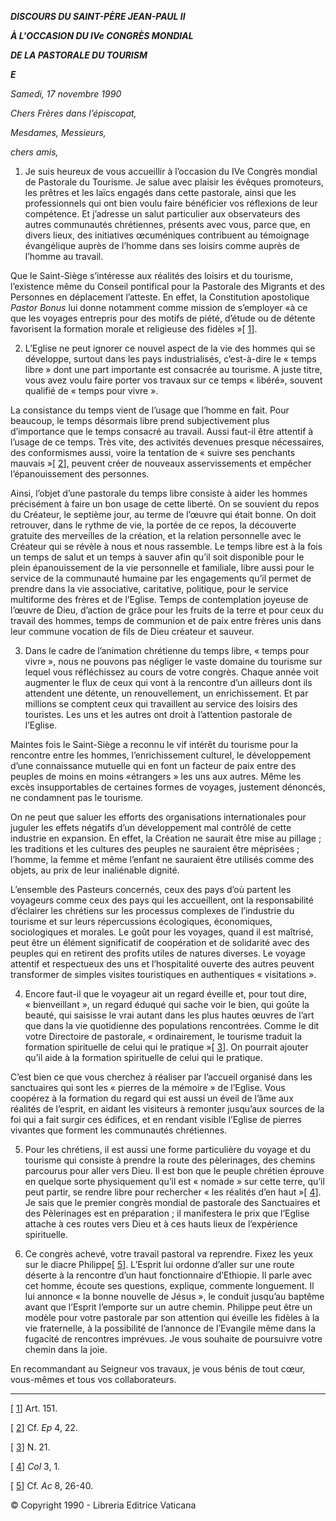 ***DISCOURS DU SAINT-PÈRE JEAN-PAUL II***

***À L'OCCASION DU IVe CONGRÈS MONDIAL***

***DE LA PASTORALE DU TOURISM***

***E***

*Samedi, 17 novembre 1990*

*Chers Frères dans l’épiscopat,*

*Mesdames, Messieurs,*

*chers amis,*

1. Je suis heureux de vous accueillir à l’occasion du IVe Congrès mondial de Pastorale du Tourisme. Je salue avec plaisir les évêques promoteurs, les prêtres et les laïcs engagés dans cette pastorale, ainsi que les professionnels qui ont bien voulu faire bénéficier vos réflexions de leur compétence. Et j’adresse un salut particulier aux observateurs des autres communautés chrétiennes, présents avec vous, parce que, en divers lieux, des initiatives œcuméniques contribuent au témoignage évangélique auprès de l’homme dans ses loisirs comme auprès de l’homme au travail.

Que le Saint-Siège s’intéresse aux réalités des loisirs et du tourisme, l’existence même du Conseil pontifical pour la Pastorale des Migrants et des Personnes en déplacement l’atteste. En effet, la Constitution apostolique *Pastor Bonus* lui donne notamment comme mission de s’employer «à ce que les voyages entrepris pour des motifs de piété, d’étude ou de détente favorisent la formation morale et religieuse des fidèles »[ [1](#_ftn1 "")].

2. L’Eglise ne peut ignorer ce nouvel aspect de la vie des hommes qui se développe, surtout dans les pays industrialisés, c’est-à-dire le « temps libre » dont une part importante est consacrée au tourisme. A juste titre, vous avez voulu faire porter vos travaux sur ce temps « libéré», souvent qualifié de « temps pour vivre ».

La consistance du temps vient de l’usage que l’homme en fait. Pour beaucoup, le temps désormais libre prend subjectivement plus d’importance que le temps consacré au travail. Aussi faut-il être attentif à l’usage de ce temps. Très vite, des activités devenues presque nécessaires, des conformismes aussi, voire la tentation de « suivre ses penchants mauvais »[ [2](#_ftn2 "")], peuvent créer de nouveaux asservissements et empêcher l’épanouissement des personnes.

Ainsi, l’objet d’une pastorale du temps libre consiste à aider les hommes précisément à faire un bon usage de cette liberté. On se souvient du repos du Créateur, le septième jour, au terme de l’œuvre qui était bonne. On doit retrouver, dans le rythme de vie, la portée de ce repos, la découverte gratuite des merveilles de la création, et la relation personnelle avec le Créateur qui se révèle à nous et nous rassemble. Le temps libre est à la fois un temps de salut et un temps à sauver afin qu’il soit disponible pour le plein épanouissement de la vie personnelle et familiale, libre aussi pour le service de la communauté humaine par les engagements qu’il permet de prendre dans la vie associative, caritative, politique, pour le service multiforme des frères et de l’Eglise. Temps de contemplation joyeuse de l’œuvre de Dieu, d’action de grâce pour les fruits de la terre et pour ceux du travail des hommes, temps de communion et de paix entre frères unis dans leur commune vocation de fils de Dieu créateur et sauveur.

3. Dans le cadre de l’animation chrétienne du temps libre, « temps pour vivre », nous ne pouvons pas négliger le vaste domaine du tourisme sur lequel vous réfléchissez au cours de votre congrès. Chaque année voit augmenter le flux de ceux qui vont à la rencontre d’un ailleurs dont ils attendent une détente, un renouvellement, un enrichissement. Et par millions se comptent ceux qui travaillent au service des loisirs des touristes. Les uns et les autres ont droit à l’attention pastorale de l’Eglise.

Maintes fois le Saint-Siège a reconnu le vif intérêt du tourisme pour la rencontre entre les hommes, l’enrichissement culturel, le développement d’une connaissance mutuelle qui en font un facteur de paix entre des peuples de moins en moins «étrangers » les uns aux autres. Même les excès insupportables de certaines formes de voyages, justement dénoncés, ne condamnent pas le tourisme.

On ne peut que saluer les efforts des organisations internationales pour juguler les effets négatifs d’un développement mal contrôlé de cette industrie en expansion. En effet, la Création ne saurait être mise au pillage ; les traditions et les cultures des peuples ne sauraient être méprisées ; l’homme, la femme et même l’enfant ne sauraient être utilisés comme des objets, au prix de leur inaliénable dignité.

L’ensemble des Pasteurs concernés, ceux des pays d’où partent les voyageurs comme ceux des pays qui les accueillent, ont la responsabilité d’éclairer les chrétiens sur les processus complexes de l’industrie du tourisme et sur leurs répercussions écologiques, économiques, sociologiques et morales. Le goût pour les voyages, quand il est maîtrisé, peut être un élément significatif de coopération et de solidarité avec des peuples qui en retirent des profits utiles de natures diverses. Le voyage attentif et respectueux des uns et l’hospitalité ouverte des autres peuvent transformer de simples visites touristiques en authentiques « visitations ».

4. Encore faut-il que le voyageur ait un regard éveille et, pour tout dire, « bienveillant », un regard éduqué qui sache voir le bien, qui goûte la beauté, qui saisisse le vrai autant dans les plus hautes œuvres de l’art que dans la vie quotidienne des populations rencontrées. Comme le dit votre Directoire de pastorale, « ordinairement, le tourisme traduit la formation spirituelle de celui qui le pratique »[ [3](#_ftn3 "")]. On pourrait ajouter qu’il aide à la formation spirituelle de celui qui le pratique.

C’est bien ce que vous cherchez à réaliser par l’accueil organisé dans les sanctuaires qui sont les « pierres de la mémoire » de l’Eglise. Vous coopérez à la formation du regard qui est aussi un éveil de l’âme aux réalités de l’esprit, en aidant les visiteurs à remonter jusqu’aux sources de la foi qui a fait surgir ces édifices, et en rendant visible l’Eglise de pierres vivantes que forment les communautés chrétiennes.

5. Pour les chrétiens, il est aussi une forme particulière du voyage et du tourisme qui consiste à prendre la route des pèlerinages, des chemins parcourus pour aller vers Dieu. Il est bon que le peuple chrétien éprouve en quelque sorte physiquement qu’il est « nomade » sur cette terre, qu’il peut partir, se rendre libre pour rechercher « les réalités d’en haut »[ [4](#_ftn4 "")]. Je sais que le premier congrès mondial de pastorale des Sanctuaires et des Pèlerinages est en préparation ; il manifestera le prix que l’Eglise attache à ces routes vers Dieu et à ces hauts lieux de l’expérience spirituelle.

6. Ce congrès achevé, votre travail pastoral va reprendre. Fixez les yeux sur le diacre Philippe[ [5](#_ftn5 "")]. L’Esprit lui ordonne d’aller sur une route déserte à la rencontre d’un haut fonctionnaire d’Ethiopie. Il parle avec cet homme, écoute ses questions, explique, commente longuement. Il lui annonce « la bonne nouvelle de Jésus », le conduit jusqu’au baptême avant que l’Esprit l’emporte sur un autre chemin. Philippe peut être un modèle pour votre pastorale par son attention qui éveille les fidèles à la vie fraternelle, à la possibilité de l’annonce de l’Evangile même dans la fugacité de rencontres imprévues. Je vous souhaite de poursuivre votre chemin dans la joie.

En recommandant au Seigneur vos travaux, je vous bénis de tout cœur, vous-mêmes et tous vos collaborateurs.

* * *

[ [1](#_ftnref1 "")] Art. 151.

[ [2](#_ftnref2 "")] Cf. *Ep* 4, 22.

[ [3](#_ftnref3 "")] N. 21.

[ [4](#_ftnref4 "")] *Col* 3, 1.

[ [5](#_ftnref5 "")] Cf. *Ac* 8, 26-40.

© Copyright 1990 - Libreria Editrice Vaticana
